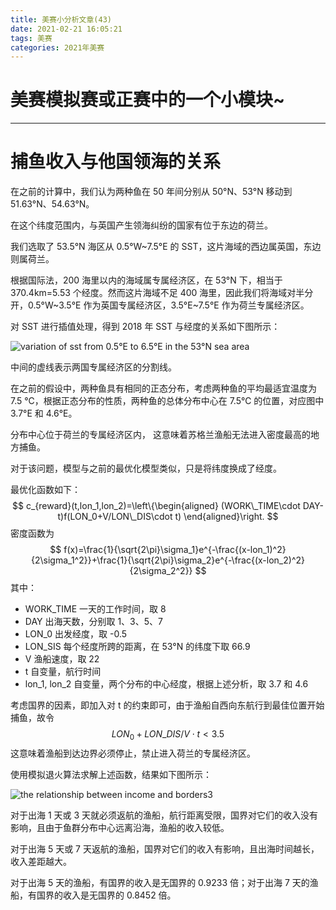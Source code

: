 ```yaml
---
title: 美赛小分析文章(43)
date: 2021-02-21 16:05:21
tags: 美赛
categories: 2021年美赛
---
```




# 美赛模拟赛或正赛中的一个小模块~

---



<!--more-->



# 捕鱼收入与他国领海的关系

在之前的计算中，我们认为两种鱼在 50 年间分别从 50°N、53°N 移动到 51.63°N、54.63°N。

在这个纬度范围内，与英国产生领海纠纷的国家有位于东边的荷兰。

我们选取了 53.5°N 海区从 0.5°W~7.5°E 的 SST，这片海域的西边属英国，东边则属荷兰。

根据国际法，200 海里以内的海域属专属经济区，在 53°N 下，相当于 370.4km=5.53 个经度。然而这片海域不足 400 海里，因此我们将海域对半分开，0.5°W~3.5°E 作为英国专属经济区，3.5°E~7.5°E 作为荷兰专属经济区。

对 SST 进行插值处理，得到 2018 年 SST 与经度的关系如下图所示：

![variation of sst from 0.5°E to 6.5°E in the 53°N sea area](https://gitee.com/koorye/picgo/raw/master/variation%20of%20sst%20from%200.5%C2%B0E%20to%206.5%C2%B0E%20in%20the%2053%C2%B0N%20sea%20area.png)

中间的虚线表示两国专属经济区的分割线。

在之前的假设中，两种鱼具有相同的正态分布，考虑两种鱼的平均最适宜温度为 7.5 ℃，根据正态分布的性质，两种鱼的总体分布中心在 7.5℃ 的位置，对应图中 3.7°E 和 4.6°E。

分布中心位于荷兰的专属经济区内， 这意味着苏格兰渔船无法进入密度最高的地方捕鱼。

对于该问题，模型与之前的最优化模型类似，只是将纬度换成了经度。

最优化函数如下：
$$
c_{reward}(t,lon_1,lon_2)=\left\{\begin{aligned}
(WORK\_TIME\cdot DAY-t)f(LON_0+V/LON\_DIS\cdot t)
\end{aligned}\right.
$$
密度函数为
$$
f(x)=\frac{1}{\sqrt{2\pi}\sigma_1}e^{-\frac{(x-lon_1)^2}{2\sigma_1^2}}+\frac{1}{\sqrt{2\pi}\sigma_2}e^{-\frac{(x-lon_2)^2}{2\sigma_2^2}}
$$
其中：

- WORK_TIME 一天的工作时间，取 8
- DAY 出海天数，分别取 1、3、5、7
- LON_0 出发经度，取 -0.5
- LON_SIS 每个经度所跨的距离，在 53°N 的纬度下取 66.9
- V 渔船速度，取 22
- t 自变量，航行时间
- lon_1, lon_2 自变量，两个分布的中心经度，根据上述分析，取 3.7 和 4.6

考虑国界的因素，即加入对 t 的约束即可，由于渔船自西向东航行到最佳位置开始捕鱼，故令
$$
LON_0+LON\_DIS/V\cdot t<3.5
$$
这意味着渔船到达边界必须停止，禁止进入荷兰的专属经济区。

使用模拟退火算法求解上述函数，结果如下图所示：

![the relationship between income and borders3](https://gitee.com/koorye/picgo/raw/master/the%20relationship%20between%20income%20and%20borders3.png)

对于出海 1 天或 3 天就必须返航的渔船，航行距离受限，国界对它们的收入没有影响，且由于鱼群分布中心远离沿海，渔船的收入较低。

对于出海 5 天或 7 天返航的渔船，国界对它们的收入有影响，且出海时间越长，收入差距越大。

对于出海 5 天的渔船，有国界的收入是无国界的 0.9233 倍；对于出海 7 天的渔船，有国界的收入是无国界的 0.8452 倍。